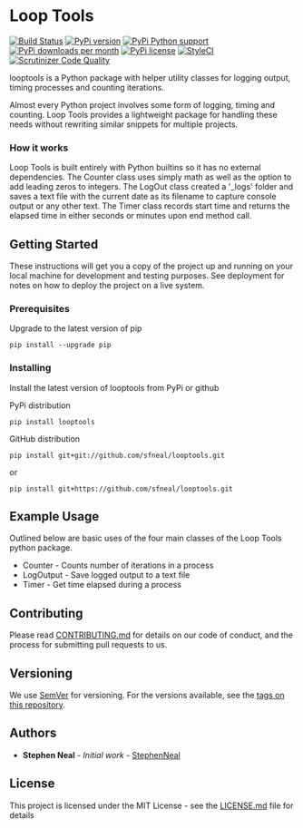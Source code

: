 # Loop Tools

[![Build Status](https://travis-ci.com/sfneal/looptools.svg?branch=master)](https://travis-ci.com/sfneal/looptools)
[![PyPi version](https://img.shields.io/pypi/v/looptools)](https://pypi.org/project/looptools)
[![PyPi Python support](https://img.shields.io/pypi/pyversions/looptools)](https://pypi.org/project/looptools)
[![PyPi downloads per month](https://img.shields.io/pypi/dm/looptools)](https://pypi.org/project/looptools)
[![PyPi license](https://img.shields.io/pypi/l/looptools)](https://pypi.org/project/looptools)
[![StyleCI](https://github.styleci.io/repos/140315313/shield?branch=master)](https://github.styleci.io/repos/140315313?branch=master)
[![Scrutinizer Code Quality](https://scrutinizer-ci.com/g/sfneal/looptools/badges/quality-score.png?b=master)](https://scrutinizer-ci.com/g/sfneal/looptools/?branch=master)

looptools is a Python package with helper utility classes for logging output, timing processes and counting iterations.

Almost every Python project involves some form of logging, timing and counting.  Loop Tools provides a lightweight package for handling these needs without rewriting similar snippets for multiple projects.


### How it works

Loop Tools is built entirely with Python builtins so it has no external dependencies.  The Counter class uses simply math as well as the option to add leading zeros to integers.  The LogOut class created a '_logs' folder and saves a text file with the current date as its filename to capture console output or any other text.  The Timer class records start time and returns the elapsed time in either seconds or minutes upon end method call.

## Getting Started

These instructions will get you a copy of the project up and running on your local machine for development and testing purposes. See deployment for notes on how to deploy the project on a live system.

### Prerequisites

Upgrade to the latest version of pip

```
pip install --upgrade pip
```

### Installing

Install the latest version of looptools from PyPi or github

PyPi distribution

```
pip install looptools
```

GitHub distribution

```
pip install git+git://github.com/sfneal/looptools.git
```
or

```
pip install git+https://github.com/sfneal/looptools.git
```

## Example Usage

Outlined below are basic uses of the four main classes of the Loop Tools python package.

* Counter - Counts number of iterations in a process
* LogOutput - Save logged output to a text file
* Timer - Get time elapsed during a process

## Contributing

Please read [CONTRIBUTING.md](https://github.com/sfneal/psdconvert/blob/master/CONTRIBUTING.md) for details on our code of conduct, and the process for submitting pull requests to us.

## Versioning

We use [SemVer](http://semver.org/) for versioning. For the versions available, see the [tags on this repository](https://github.com/psdconvert/tags). 

## Authors

* **Stephen Neal** - *Initial work* - [StephenNeal](https://github.com/sfneal)

## License

This project is licensed under the MIT License - see the [LICENSE.md](LICENSE.md) file for details